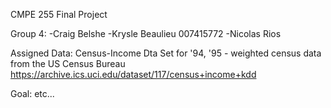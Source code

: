 CMPE 255 Final Project

Group 4:
-Craig Belshe
-Krysle Beaulieu 007415772
-Nicolas Rios

Assigned Data:
Census-Income Dta Set for '94, '95 - weighted census data from the US Census Bureau
https://archive.ics.uci.edu/dataset/117/census+income+kdd

Goal:
etc...